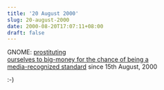 ```yaml
---
title: '20 August 2000'
slug: 20-august-2000
date: 2000-08-20T17:07:11+08:00
draft: false
---
```


GNOME: [prostituting\
ourselves to big-money for the chance of being a\
media-recognized
standard](http://slashdot.org/article.pl?sid=00/08/18/133219&mode=nocomment)
since 15th August, 2000

:-)
